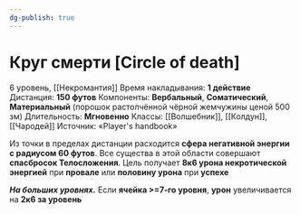 ```yaml
---
dg-publish: true
---
```

# Круг смерти [Circle of death]
6 уровень, [[Некромантия]]
Время накладывания: **1 действие**
Дистанция: **150 футов**
Компоненты: **Вербальный**, **Соматический**, **Материальный** (порошок растолчённой чёрной жемчужины ценой 500 зм)
Длительность: **Мгновенно**
Классы: [[Волшебник]], [[Колдун]], [[Чародей]]
Источник: «Player's handbook»

Из точки в пределах дистанции расходится **сфера негативной энергии с радиусом 60 футов**. Все существа в этой области совершают **спасбросок Телосложения**. Цель получает **8к6 урона некротической энергией** при **провале** или **половину урона** при **успехе**

**_На больших уровнях._** Если **ячейка >=7-го уровня**, **урон** увеличивается на **2к6 за уровень**